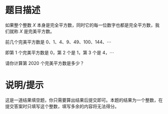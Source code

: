 # 题目描述

如果整个整数 $X$ 本身是完全平方数，同时它的每一位数字也都是完全平方数，我们就称 $X$ 是完美平方数。

前几个完美平方数是 $0$、$1$、$4$、$9$、$49$、$100$、$144$、$\cdots$

即第 $1$ 个完美平方数是 $0$，第 $2$ 个是 $1$，第 $3$ 个是 $4$，$\cdots$

请你计算第 $2020$ 个完美平方数是多少？

# 说明/提示

这是一道结果填空题，你只需要算出结果后提交即可。本题的结果为一个整数，在提交答案时只填写这个整数，填写多余的内容将无法得分。
